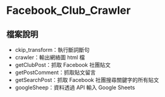 # Facebook_Club_Crawler

## 檔案說明

- ckip_transform：執行斷詞斷句
- crawler：輸出網絡圖 html 檔
- getClubPost：抓取 Facebook 社團貼文
- getPostComment：抓取貼文留言
- getSearchPost：抓取 Facebook 社團搜尋關鍵字的所有貼文
- googleSheep：資料透過 API 輸入 Google Sheets
